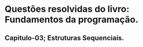 # Questões resolvidas do livro: Fundamentos da programação.
## Capitulo-03; Estruturas Sequenciais.


